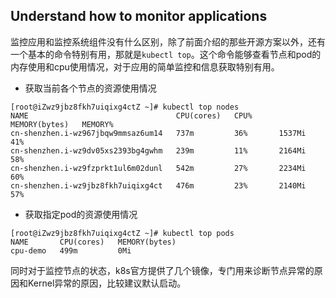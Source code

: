 ## Understand how to monitor applications
监控应用和监控系统组件没有什么区别，除了前面介绍的那些开源方案以外，还有一个基本的命令特别有用，那就是`kubectl top`。这个命令能够查看节点和pod的内存使用和cpu使用情况，对于应用的简单监控和信息获取特别有用。

- 获取当前各个节点的资源使用情况
```
[root@iZwz9jbz8fkh7uiqixg4ctZ ~]# kubectl top nodes
NAME                                 CPU(cores)   CPU%      MEMORY(bytes)   MEMORY%   
cn-shenzhen.i-wz967jbqw9mmsaz6um14   737m         36%       1537Mi          41%       
cn-shenzhen.i-wz9dv05xs2393bg4gwhm   239m         11%       2164Mi          58%       
cn-shenzhen.i-wz9fzprkt1ul6m02dunl   542m         27%       2234Mi          60%       
cn-shenzhen.i-wz9jbz8fkh7uiqixg4ct   476m         23%       2140Mi          57%    
```

- 获取指定pod的资源使用情况
```
[root@iZwz9jbz8fkh7uiqixg4ctZ ~]# kubectl top pods
NAME       CPU(cores)   MEMORY(bytes)   
cpu-demo   499m         0Mi             
```

同时对于监控节点的状态，k8s官方提供了几个镜像，专门用来诊断节点异常的原因和Kernel异常的原因，比较建议默认启动。